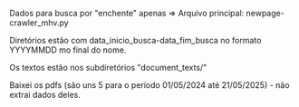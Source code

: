 Dados para busca por "enchente" apenas => Arquivo principal: newpage-crawler_mhv.py

Diretórios estão com data_inicio_busca-data_fim_busca no formato YYYYMMDD mo final do nome.

Os textos estão nos subdiretórios "document_texts/"

Baixei os pdfs (são uns 5 para o período 01/05/2024 até 21/05/2025) - não extrai dados deles.
